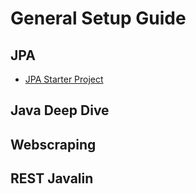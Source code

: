 # General Setup Guide

## JPA

- [JPA Starter Project]("./JPASetup.md")

## Java Deep Dive

## Webscraping

## REST Javalin
